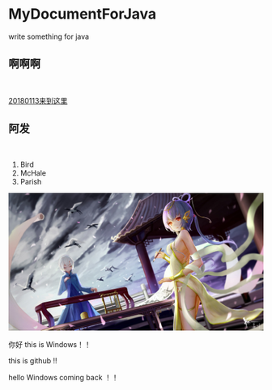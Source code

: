 # MyDocumentForJava
write something for java 
## 啊啊啊 
<br />

[20180113来到这里](https://github.com/grooveguang/MyDocumentForJava/blob/master/20180113%E6%9D%A5%E5%88%B0%E8%BF%99%E9%87%8C.md)
<br/>
## 阿发
 <ol>
<li>Bird</li>
<li>McHale</li>
<li>Parish</li>
</ol>

![image](https://github.com/grooveguang/MyDocumentForJava/blob/master/img/2%20(8).jpg)


你好 this is Windows！！

this is github !!

hello Windows coming back ！！


